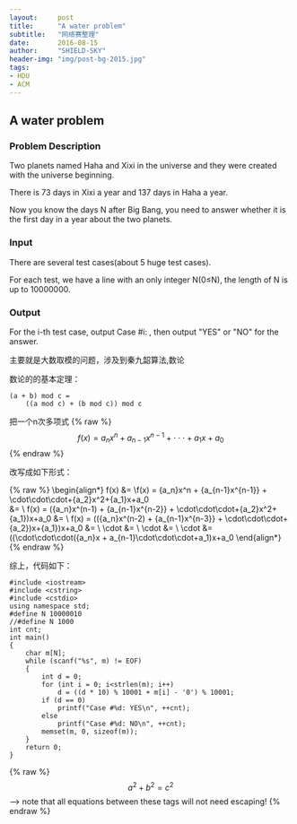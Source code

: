 ```yaml
---
layout:     post
title:      "A water problem"
subtitle:   "网络赛整理"
date:       2016-08-15
author:     "SHIELD-SKY"
header-img: "img/post-bg-2015.jpg"
tags:
- HDU
- ACM
---
```


## A water problem

### Problem Description
Two planets named Haha and Xixi in the universe and they were created with the universe beginning.

There is 73 days in Xixi a year and 137 days in Haha a year. 

Now you know the days N after Big Bang, you need to answer whether it is the first day in a year about the two planets.
### Input
There are several test cases(about 5 huge test cases).

For each test, we have a line with an only integer N(0≤N), the length of N is up to 10000000.
### Output
For the i-th test case, output Case #i: , then output "YES" or "NO" for the answer.

主要就是大数取模的问题，涉及到秦九韶算法,数论

数论的的基本定理：

```
(a + b) mod c = 
	((a mod c) + (b mod c)) mod c
```
把一个n次多项式
{% raw %}
  $$f(x) = {a_n}x^n + {a_{n-1}x^{n-1}} + \cdot\cdot\cdot+{a_1}x+a_0  $$
{% endraw %}

改写成如下形式：

{% raw %}
 \begin{align*}
f(x) &= \\f(x) = {a_n}x^n + {a_{n-1}x^{n-1}} + \cdot\cdot\cdot+{a_2}x^2+{a_1}x+a_0  
 &= \\ f(x) = ({a_n}x^(n-1) + {a_{n-1}x^{n-2}} + \cdot\cdot\cdot+{a_2}x^2+{a_1})x+a_0 
 &= \\ f(x) = (({a_n}x^(n-2) + {a_{n-1}x^{n-3}} + \cdot\cdot\cdot+{a_2})x+{a_1})x+a_0 
 &= \\ \cdot
 &= \\ \cdot
 &= \\ \cdot
 &= ((\cdot\cdot\cdot({a_n}x + a_{n-1}\cdot\cdot\cdot+a_1)x+a_0
\end{align*}
{% endraw %}


综上，代码如下：


```
#include <iostream>
#include <cstring>
#include <cstdio>
using namespace std;
#define N 10000010
//#define N 1000
int cnt;
int main()
{
	char m[N];
	while (scanf("%s", m) != EOF)
	{
		int d = 0;
		for (int i = 0; i<strlen(m); i++)
			d = ((d * 10) % 10001 + m[i] - '0') % 10001;
		if (d == 0)
			printf("Case #%d: YES\n", ++cnt);
		else
			printf("Case #%d: NO\n", ++cnt);
		memset(m, 0, sizeof(m));
	}
	return 0;
}
```

{% raw %}
  $$a^2 + b^2 = c^2$$ --> note that all equations between these tags will not need escaping! 
 {% endraw %}
